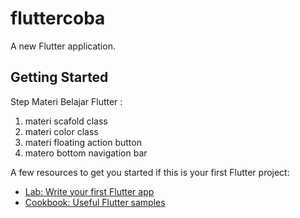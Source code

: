 # fluttercoba

A new Flutter application.

## Getting Started

Step Materi Belajar Flutter :
1. materi scafold class
2. materi color class
3. materi floating action button
4. matero bottom navigation bar

A few resources to get you started if this is your first Flutter project:

- [Lab: Write your first Flutter app](https://flutter.dev/docs/get-started/codelab)
- [Cookbook: Useful Flutter samples](https://flutter.dev/docs/cookbook)
